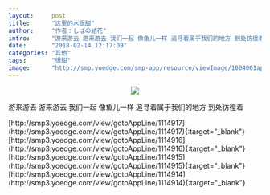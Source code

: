 ```yaml
---
layout:     post
title:      "这里的水很甜"
author:     "作者：しばの結花"
intro:      "游来游去 游来游去 我们一起 像鱼儿一样 追寻着属于我们的地方 到处彷徨着"
date:       "2018-02-14 12:17:09"
categories: "其他"
tags:       "很甜"
image:      "http://smp.yoedge.com/smp-app/resource/viewImage/1004001appline.png"
---
```

<div style="text-align: center">
<p><img src="http://smp.yoedge.com/smp-app/resource/viewImage/1004001appline.png"/></p>
</div>
<p class="post-meta">
<span>游来游去 游来游去 我们一起 像鱼儿一样 追寻着属于我们的地方 到处彷徨着</span>
</p>
[http://smp3.yoedge.com/view/gotoAppLine/1114917](http://smp3.yoedge.com/view/gotoAppLine/1114917){:target="_blank"}
[http://smp3.yoedge.com/view/gotoAppLine/1114916](http://smp3.yoedge.com/view/gotoAppLine/1114916){:target="_blank"}
[http://smp3.yoedge.com/view/gotoAppLine/1114915](http://smp3.yoedge.com/view/gotoAppLine/1114915){:target="_blank"}
[http://smp3.yoedge.com/view/gotoAppLine/1114914](http://smp3.yoedge.com/view/gotoAppLine/1114914){:target="_blank"}


